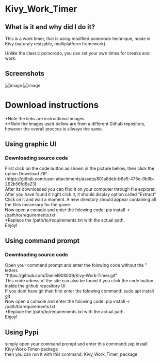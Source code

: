 # Kivy_Work_Timer
## What is it and why did I do it?
<p>This is a work timer, that is using modified pomorodo technique, made in Kivy (naturaly resizable, multiplatform framework).</p>
<p>Unlike the classic pomorodo, you can set your own times for breaks and work.</p>

## Screenshots
![image](https://github.com/user-attachments/assets/40b6bc1d-d553-4e44-9a01-7a7141ca5f59)
![image](https://github.com/user-attachments/assets/7c97998d-c504-4248-b5a2-75ab13743290)

<h1>Download instructions</h1>
*Note the links are instructional images <br>
**Note the images used bellow are from a different Github repository, however the overall procces is allways the same. <br>
<h2>Using graphic UI</h2>
<h3>Downloading source code </h3>
First click on the code button as shown in the picture bellow, then click the option Download ZIP <br>
(https://github.com/user-attachments/assets/801a8deb-b6e5-475e-9b6b-262b56fd6a23) <br>
After its downloaded you can find it on your computer through file explorer. After you have found it right click it, it should display option called "Extract" <br>
Click on it and wait a moment. A new directory should appear containing all the files neccesary for the game.<br>
Now open a console and enter the folowing code: pip install -r /path/to/requirements.txt <br>
*Replace the /path/to/requirements.txt with the actual path. <br>
Enjoy! <br>
<h2>Using command prompt</h2>
<h3>Downloading source code </h3>
Open your command prompt and enter the folowing code without the " letters <br>
"https://github.com/Daniel908009/Kivy-Work-Timer.git" <br>
This code adress of the site can also be found if you click the code button inside the github repository UI <br>
If you dont have git than first enter the folowing command: sudo apt install git <br>
Now open a console and enter the folowing code: pip install -r /path/to/requirements.txt <br>
*Replace the /path/to/requirements.txt with the actual path. <br>
Enjoy! <br>
<h2>Using Pypi</h2>
simply open your command prompt and enter this command: pip install Kivy-Work-Timer-package <br>
then you can run it with this command: Kivy_Work_Timer_package
